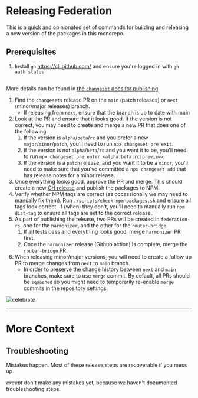 # Releasing Federation

This is a quick and opinionated set of commands for building and releasing a new version of the packages in this monorepo.

## Prerequisites

1. Install `gh` https://cli.github.com/ and ensure you're logged in with `gh auth status`

##

More details can be found in [the `changeset` docs for publishing](https://github.com/changesets/changesets/blob/main/docs/intro-to-using-changesets.md#versioning-and-publishing)

1. Find the `changesets` release PR on the `main` (patch releases) or `next` (minor/major releases) branch.
    * If releasing from `next`, ensure that the branch is up to date with main 
2. Look at the PR and ensure that it looks good. If the version is not correct, you may need to create and merge a new PR that does one of the following:
    1. If the version is `alpha`/`beta`/`rc` and you prefer a new `major`/`minor`/`patch`, you'll need to run `npx changeset pre exit`. 
    2. If the version is not `alpha`/`beta`/`rc` and you want it to be, you'll need to run `npx changeset pre enter <alpha|beta|rc|preview>`. 
    3. If the version is a `patch` release, and you want it to be a `minor`, you'll need to make sure that you've committed a `npx changeset add` that has release notes for a minor release.
3. Once everything looks good, approve the PR and merge. This should create a new [GH release](https://github.com/apollographql/federation/releases) and publish the packages to NPM.
4. Verify whether NPM tags are correct (as occassionally we may need to manually fix them). Run `./scripts/check-npm-packages.sh` and ensure all tags look correct. If (when) they don't, you'll need to manually run `npm dist-tag` to ensure all tags are set to the correct release.
5. As part of publishing the release, two PRs will be created in `federation-rs`, one for the `harmonizer`, and the other for the `router-bridge`.
    1. If all tests pass and everything looks good, merge `harmonizer` PR first.
    2. Once the `harmonizer` release (Github action) is complete, merge the `router-bridge` PR.
7. When releasing minor/major versions, you will need to create a follow up PR to merge changes from `next` to `main` branch.
   * In order to preserve the change history between `next` and `main` branches, make sure to use `merge` commit. By default, all PRs should be `squashed` so you might need to temporarily re-enable `merge` commits in the repository settings.
   
![celebrate](https://media.giphy.com/media/LZElUsjl1Bu6c/giphy.gif)

---

# More Context

## Troubleshooting

Mistakes happen. Most of these release steps are recoverable if you mess up.

_except_ don't make any mistakes yet, because we haven't documented troubleshooting steps.

[^publishing]: `npm run release:start-ci-publish` will create a `publish/timestamp-goes-here` looking tag, which starts a job in CircleCI to start the publishing process. There's a confirmation prompt in CircleCI that must be accepted before the package is fully published to NPM.
